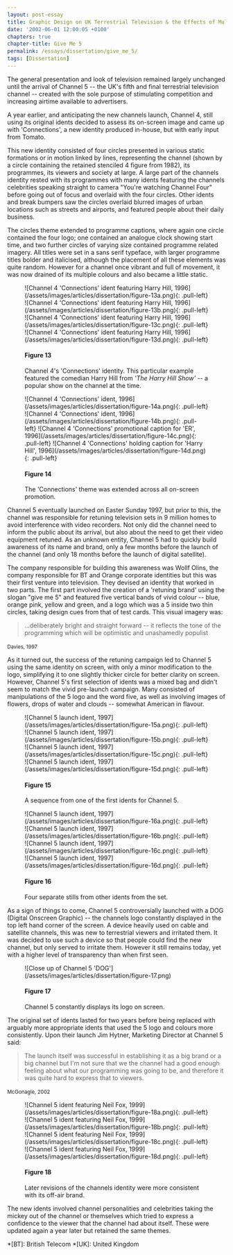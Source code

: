```yaml
---
layout: post-essay
title: Graphic Design on UK Terrestrial Television & the Effects of Multi-Channel Growth
date: '2002-06-01 12:00:05 +0100'
chapters: true
chapter-title: Give Me 5
permalink: /essays/dissertation/give_me_5/
tags: [Dissertation]
---
```

The general presentation and look of television remained largely unchanged until the arrival of Channel 5 -- the UK's fifth and final terrestrial television channel -- created with the sole purpose of stimulating competition and increasing airtime available to advertisers.

A year earlier, and anticipating the new channels launch, Channel 4, still using its original idents decided to assess its on-screen image and came up with 'Connections', a new identity produced in-house, but with early input from Tomato.

This new identity consisted of four circles presented in various static formations or in motion linked by lines, representing the channel (shown by a circle containing the retained stenciled 4 figure from 1982), its programmes, its viewers and society at large. A large part of the channels identity rested with its programmes with many idents featuring the channels celebrities speaking straight to camera "You're watching Channel Four" before going out of focus and overlaid with the four circles. Other idents and break bumpers saw the circles overlaid blurred images of urban locations such as streets and airports, and featured people about their daily business.

The circles theme extended to programme captions, where again one circle contained the four logo; one contained an analogue clock showing start time, and two further circles of varying size contained programme related imagery. All titles were set in a sans serif typeface, with larger programme titles bolder and italicised, although the placement of all these elements was quite random. However for a channel once vibrant and full of movement, it was now drained of its multiple colours and also became a little static.

<figure id="figure-13">
    ![Channel 4 'Connections' ident featuring Harry Hill, 1996](/assets/images/articles/dissertation/figure-13a.png){: .pull-left}
    ![Channel 4 'Connections' ident featuring Harry Hill, 1996](/assets/images/articles/dissertation/figure-13b.png){: .pull-left}
    ![Channel 4 'Connections' ident featuring Harry Hill, 1996](/assets/images/articles/dissertation/figure-13c.png){: .pull-left}
    ![Channel 4 'Connections' ident featuring Harry Hill, 1996](/assets/images/articles/dissertation/figure-13d.png){: .pull-left}
    <figcaption>
        <h4>Figure 13</h4>
        <p>Channel 4's 'Connections' identity. This particular example featured the comedian Harry Hill from <cite>'The Harry Hill Show'</cite> -- a popular show on the channel at the time.</p>
    </figcaption>
</figure>

<figure id="figure-14">
    ![Channel 4 'Connections' ident, 1996](/assets/images/articles/dissertation/figure-14a.png){: .pull-left}
    ![Channel 4 'Connections' ident, 1996](/assets/images/articles/dissertation/figure-14b.png){: .pull-left}
    ![Channel 4 'Connections' promotional caption for 'ER', 1996](/assets/images/articles/dissertation/figure-14c.png){: .pull-left}
    ![Channel 4 'Connections' holding caption for 'Harry Hill', 1996](/assets/images/articles/dissertation/figure-14d.png){: .pull-left}
    <figcaption>
        <h4>Figure 14</h4>
        <p>The 'Connections' theme was extended across all on-screen promotion.</p>
    </figcaption>
</figure>

Channel 5 eventually launched on Easter Sunday 1997, but prior to this, the channel was responsible for retuning television sets in 9 million homes to avoid interference with video recorders. Not only did the channel need to inform the public about its arrival, but also about the need to get their video equipment retuned. As an unknown entity, Channel 5 had to quickly build awareness of its name and brand, only a few months before the launch of the channel (and only 18 months before the launch of digital satellite).

The company responsible for building this awareness was Wollf Olins, the company responsible for BT and Orange corporate identities but this was their first venture into television. They devised an identity that worked in two parts. The first part involved the creation of a 'retuning brand' using the slogan "give me 5" and featured five vertical bands of vivid colour -- blue, orange pink, yellow and green, and a logo which was a 5 inside two thin circles, taking design cues from that of test cards. This visual imagery was:

  > ...deliberately bright and straight forward -- it reflects the tone of the programming which will be optimistic and unashamedly populist

<small>Davies, 1997</small>

As it turned out, the success of the retuning campaign led to Channel 5 using the same identity on screen, with only a minor modification to the logo, simplifying it to one slightly thicker circle for better clarity on screen. However, Channel 5's first selection of idents was a mixed bag and didn't seem to match the vivid pre-launch campaign. Many consisted of manipulations of the 5 logo and the word five, as well as involving images of flowers, drops of water and clouds -- somewhat American in flavour.

<figure id="figure-15">
    ![Channel 5 launch ident, 1997](/assets/images/articles/dissertation/figure-15a.png){: .pull-left}
    ![Channel 5 launch ident, 1997](/assets/images/articles/dissertation/figure-15b.png){: .pull-left}
    ![Channel 5 launch ident, 1997](/assets/images/articles/dissertation/figure-15c.png){: .pull-left}
    ![Channel 5 launch ident, 1997](/assets/images/articles/dissertation/figure-15d.png){: .pull-left}
    <figcaption>
        <h4>Figure 15</h4>
        <p>A sequence from one of the first idents for Channel 5.</p>
    </figcaption>
</figure>

<figure id="figure-16">
    ![Channel 5 launch ident, 1997](/assets/images/articles/dissertation/figure-16a.png){: .pull-left}
    ![Channel 5 launch ident, 1997](/assets/images/articles/dissertation/figure-16b.png){: .pull-left}
    ![Channel 5 launch ident, 1997](/assets/images/articles/dissertation/figure-16c.png){: .pull-left}
    ![Channel 5 launch ident, 1997](/assets/images/articles/dissertation/figure-16d.png){: .pull-left}
    <figcaption>
        <h4>Figure 16</h4>
        <p>Four separate stills from other idents from the set.</p>
    </figcaption>
</figure>

As a sign of things to come, Channel 5 controversially launched with a DOG (Digital Onscreen Graphic) -- the channels logo constantly displayed in the top left hand corner of the screen. A device heavily used on cable and satellite channels, this was new to terrestrial viewers and irritated them. It was decided to use such a device so that people could find the new channel, but only served to irritate them. However it still remains today, yet with a higher level of transparency than when first seen.

<figure id="figure-17">
    ![Close up of Channel 5 'DOG'](/assets/images/articles/dissertation/figure-17.png)
    <figcaption>
        <h4>Figure 17</h4>
        <p>Channel 5 constantly displays its logo on screen.</p>
    </figcaption>
</figure>

The original set of idents lasted for two years before being replaced with arguably more appropriate idents that used the 5 logo and colours more consistently. Upon their launch Jim Hytner, Marketing Director at Channel 5 said:

  > The launch itself was successful in establishing it as a big brand or a big channel but I'm not sure that we the channel had a good enough feeling about what our programming was going to be, and therefore it was quite hard to express that to viewers.

<small>McGonagle, 2002</small>

<figure id="figure-18">
    ![Channel 5 ident featuring Neil Fox, 1999](/assets/images/articles/dissertation/figure-18a.png){: .pull-left}
    ![Channel 5 ident featuring Neil Fox, 1999](/assets/images/articles/dissertation/figure-18b.png){: .pull-left}
    ![Channel 5 ident featuring Neil Fox, 1999](/assets/images/articles/dissertation/figure-18c.png){: .pull-left} 
    ![Channel 5 ident featuring Neil Fox, 1999](/assets/images/articles/dissertation/figure-18d.png){: .pull-left}
    <figcaption>
        <h4>Figure 18</h4>
        <p>Later revisions of the channels identity were more consistent with its off-air brand.</p>
    </figcaption>
</figure>

The new idents involved channel personalities and celebrities taking the mickey out of the channel or themselves which tried to express a confidence to the viewer that the channel had about itself. These were updated again a year later but retained the same themes.

*[BT]: British Telecom
*[UK]: United Kingdom
